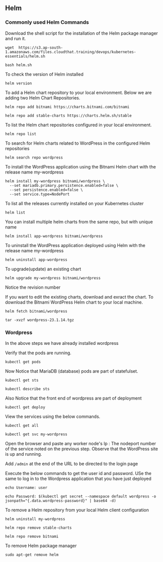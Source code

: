 ## Helm

### Commonly used Helm Commands

Download the shell script for the installation of the Helm package manager and run it.
```
wget  https://s3.ap-south-1.amazonaws.com/files.cloudthat.training/devops/kubernetes-essentials/helm.sh
```
```
bash helm.sh
```
To check the version of Helm installed
```
helm version
```



To add a Helm chart repository to your local environment. Below we are adding two Helm Chart Repositories.
```
helm repo add bitnami https://charts.bitnami.com/bitnami 
```
```
helm repo add stable-charts https://charts.helm.sh/stable
```
To list the Helm chart repositories configured in your local environment.
```
helm repo list
```



To search for Helm charts related to WordPress in the configured Helm repositories
```
helm search repo wordpress
```

To install the WordPress application using the Bitnami Helm chart with the release name my-wordpress
```
helm install my-wordpress bitnami/wordpress \
  --set mariadb.primary.persistence.enabled=false \
  --set persistence.enabled=false \
  --set service.type=NodePort
```

To list all the releases currently installed on your Kubernetes cluster
```
helm list
```

You can install multiple helm charts from the same repo, but with unique name
```
helm install app-wordpress bitnami/wordpress
```


To uninstall the WordPress application deployed using Helm with the release name my-wordpress
```
helm uninstall app-wordpress
```

To upgrade(update) an existing chart
```
helm upgrade my-wordpress bitnami/wordpress
```
Notice the revision number

If you want to edit the existing charts, download and exract the chart. To download the Bitnami WordPress Helm chart to your local machine.
```
helm fetch bitnami/wordpress
```
```
tar -xvzf wordpress-23.1.14.tgz
```

### Wordpress 
In the above steps we have already installed wordpress

Verify that the pods are running.
```
kubectl get pods
```
Now Notice that MariaDB (database) pods are part of statefulset.
```
kubectl get sts
```
```
kubectl describe sts
```
Also Notice that the front end of wordpress are part of deployment
```
kubectl get deploy
```
View the services using the below commands. 
```
kubectl get all
```
```
kubectl get svc my-wordpress
```

Open the browser and paste any worker node's Ip : The nodeport number of the service noted on the previous step. Observe that the WordPress site is up and running.

Add `/admin` at the end of the URL to be directed to the login page

Execute the below commands to get the user id and password. USe the same to log in to the Wordpress application that you have just deployed
```
echo Username: user
```
```
echo Password: $(kubectl get secret --namespace default wordpress -o jsonpath="{.data.wordpress-password}" | base64 -d)
```
To remove a Helm repository from your local Helm client configuration
```
helm uninstall my-wordpress
```
```
helm repo remove stable-charts
```
```
helm repo remove bitnami
```
To remove Helm package manager
```
sudo apt-get remove helm
```


 
 
